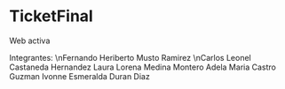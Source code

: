 # TicketFinal
Web activa

Integrantes:
\nFernando Heriberto Musto Ramirez
\nCarlos Leonel Castaneda Hernandez
Laura Lorena Medina Montero
Adela Maria Castro Guzman
Ivonne Esmeralda Duran Diaz
